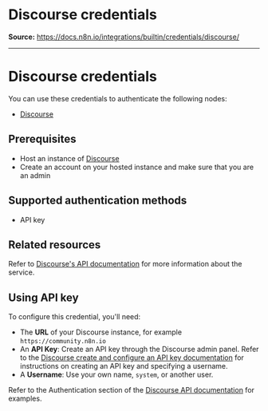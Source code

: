 # Discourse credentials

**Source:** https://docs.n8n.io/integrations/builtin/credentials/discourse/

---

# Discourse credentials

You can use these credentials to authenticate the following nodes:

- [Discourse](../../app-nodes/n8n-nodes-base.discourse/)

## Prerequisites

- Host an instance of [Discourse](https://discourse.org/)
- Create an account on your hosted instance and make sure that you are an admin

## Supported authentication methods

- API key

## Related resources

Refer to [Discourse's API documentation](https://docs.discourse.org/) for more information about the service.

## Using API key

To configure this credential, you'll need:

- The **URL** of your Discourse instance, for example `https://community.n8n.io`
- An **API Key**: Create an API key through the Discourse admin panel. Refer to the [Discourse create and configure an API key documentation](https://meta.discourse.org/t/create-and-configure-an-api-key/230124) for instructions on creating an API key and specifying a username.
- A **Username**: Use your own name, `system`, or another user.

Refer to the Authentication section of the [Discourse API documentation](https://docs.discourse.org/) for examples.
